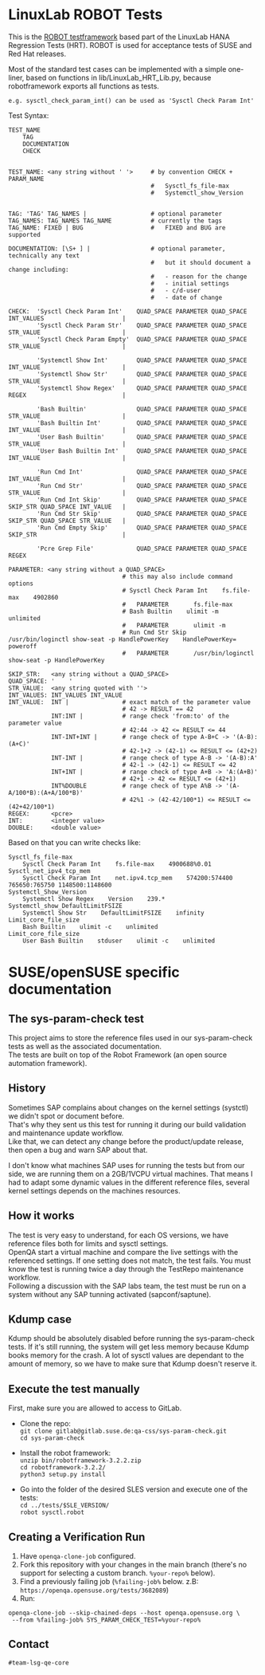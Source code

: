 # LinuxLab ROBOT Tests
This is the [ROBOT testframework](https://robotframework.org/) based part of the LinuxLab HANA Regression Tests (HRT).
ROBOT is used for acceptance tests of SUSE and Red Hat releases.

Most of the standard test cases can be implemented with a simple one-liner, based on functions in lib/LinuxLab_HRT_Lib.py, because robotframework exports all functions as tests.

    e.g. sysctl_check_param_int() can be used as 'Sysctl Check Param Int'



Test Syntax:

    TEST_NAME
        TAG
        DOCUMENTATION
        CHECK


    TEST_NAME: <any string without ' '>     # by convention CHECK + PARAM_NAME
                                            #   Sysctl_fs_file-max
                                            #   Systemctl_show_Version


    TAG: 'TAG' TAG_NAMES |                  # optional parameter
    TAG_NAMES: TAG_NAMES TAG_NAME           # currently the tags
    TAG_NAME: FIXED | BUG                   #   FIXED and BUG are supported

    DOCUMENTATION: [\S+ ] |                 # optional parameter, technically any text
                                            #   but it should document a change including:
                                            #   - reason for the change
                                            #   - initial settings
                                            #   - c/d-user
                                            #   - date of change

    CHECK:  'Sysctl Check Param Int'    QUAD_SPACE PARAMETER QUAD_SPACE INT_VALUES                      |
            'Sysctl Check Param Str'    QUAD_SPACE PARAMETER QUAD_SPACE STR_VALUE                       |
            'Sysctl Check Param Empty'  QUAD_SPACE PARAMETER QUAD_SPACE STR_VALUE                       |

            'Systemctl Show Int'        QUAD_SPACE PARAMETER QUAD_SPACE INT_VALUE                       |
            'Systemctl Show Str'        QUAD_SPACE PARAMETER QUAD_SPACE STR_VALUE                       |
            'Systemctl Show Regex'      QUAD_SPACE PARAMETER QUAD_SPACE REGEX                           |

            'Bash Builtin'              QUAD_SPACE PARAMETER QUAD_SPACE STR_VALUE                       |
            'Bash Builtin Int'          QUAD_SPACE PARAMETER QUAD_SPACE INT_VALUE                       |
            'User Bash Builtin'         QUAD_SPACE PARAMETER QUAD_SPACE STR_VALUE                       |
            'User Bash Builtin Int'     QUAD_SPACE PARAMETER QUAD_SPACE INT_VALUE                       |

            'Run Cmd Int'               QUAD_SPACE PARAMETER QUAD_SPACE INT_VALUE                       |
            'Run Cmd Str'               QUAD_SPACE PARAMETER QUAD_SPACE STR_VALUE                       |
            'Run Cmd Int Skip'          QUAD_SPACE PARAMETER QUAD_SPACE SKIP_STR QUAD_SPACE INT_VALUE   |
            'Run Cmd Str Skip'          QUAD_SPACE PARAMETER QUAD_SPACE SKIP_STR QUAD_SPACE STR_VALUE   |
            'Run Cmd Empty Skip'        QUAD_SPACE PARAMETER QUAD_SPACE SKIP_STR                        |

            'Pcre Grep File'            QUAD_SPACE PARAMETER QUAD_SPACE REGEX

    PARAMETER: <any string without a QUAD_SPACE>
                                    # this may also include command options
                                    # Sysctl Check Param Int    fs.file-max    4902860
                                    #   PARAMETER       fs.file-max
                                    # Bash Builtin    ulimit -m    unlimited
                                    #   PARAMETER       ulimit -m
                                    # Run Cmd Str Skip    /usr/bin/loginctl show-seat -p HandlePowerKey    HandlePowerKey=    poweroff
                                    #   PARAMETER       /usr/bin/loginctl show-seat -p HandlePowerKey

    SKIP_STR:   <any string without a QUAD_SPACE>
    QUAD_SPACE: '    '
    STR_VALUE:  <any string quoted with ''>
    INT_VALUES: INT_VALUES INT_VALUE
    INT_VALUE:  INT |               # exact match of the parameter value
                                    # 42 -> RESULT == 42
                INT:INT |           # range check 'from:to' of the parameter value
                                    # 42:44 -> 42 <= RESULT <= 44
                INT-INT+INT |       # range check of type A-B+C -> '(A-B):(A+C)'
                                    # 42-1+2 -> (42-1) <= RESULT <= (42+2)
                INT-INT |           # range check of type A-B -> '(A-B):A'
                                    # 42-1 -> (42-1) <= RESULT <= 42
                INT+INT |           # range check of type A+B -> 'A:(A+B)'
                                    # 42+1 -> 42 <= RESULT <= (42+1)
                INT%DOUBLE          # range check of type A%B -> '(A-A/100*B):(A+A/100*B)'
                                    # 42%1 -> (42-42/100*1) <= RESULT <= (42+42/100*1)
    REGEX:      <pcre>
    INT:        <integer value>
    DOUBLE:     <double value>

Based on that you can write checks like:

    Sysctl_fs_file-max
        Sysctl Check Param Int    fs.file-max    4900688%0.01
    Sysctl_net_ipv4_tcp_mem
        Sysctl Check Param Int    net.ipv4.tcp_mem    574200:574400 765650:765750 1148500:1148600
    Systemctl_Show_Version
        Systemctl Show Regex    Version    239.*
    Systemctl_show_DefaultLimitFSIZE
        Systemctl Show Str    DefaultLimitFSIZE    infinity
    Limit_core_file_size
        Bash Builtin    ulimit -c    unlimited
    Limit_core_file_size
        User Bash Builtin    stduser    ulimit -c    unlimited

# SUSE/openSUSE specific documentation

## The sys-param-check test
 
 This project aims to store the reference files used in our sys-param-check tests as well as the associated documentation.<br>
 The tests are built on top of the Robot Framework (an open source automation framework).
 
 ## History
 Sometimes SAP complains about changes on the kernel settings (systctl) we didn't spot or document before.<br>
 That's why they sent us this test for running it during our build validation and maintenance update workflow.<br>
 Like that, we can detect any change before the product/update release, then open a bug and warn SAP about that.

 I don't know what machines SAP uses for running the tests but from our side, we are running them on a 2GB/1VCPU virtual machines.
 That means I had to adapt some dynamic values in the different reference files, several kernel settings depends on the machines resources.
 
 ## How it works
 The test is very easy to understand, for each OS versions, we have reference files both for limits and sysctl settings.<br>
 OpenQA start a virtual machine and compare the live settings with the referenced settings. If one setting does not match, the test fails. You must know the test is running twice a day through the TestRepo maintenance workflow.<br>
 Following a discussion with the SAP labs team, the test must be run on a system without any SAP tunning activated (sapconf/saptune).

 ## Kdump case
 Kdump should be absolutely disabled before running the sys-param-check tests.
 If it's still running, the system will get less memory because Kdump books memory for the crash.
 A lot of sysctl values are dependant to the amount of memory, so we have to make sure that Kdump doesn't reserve it.

 ## Execute the test manually
 First, make sure you are allowed to access to GitLab.

 - Clone the repo:<br>
 `git clone gitlab@gitlab.suse.de:qa-css/sys-param-check.git`<br>
 `cd sys-param-check`

 - Install the robot framework:<br>
 `unzip bin/robotframework-3.2.2.zip`<br>
 `cd robotframework-3.2.2/`<br>
 `python3 setup.py install`

 - Go into the folder of the desired SLES version and execute one of the tests:<br>
 `cd ../tests/$SLE_VERSION/`<br>
 `robot sysctl.robot`

 ## Creating a Verification Run

 1. Have `openqa-clone-job` configured.
 2. Fork this repository with your changes in the main branch (there's no support for selecting a custom branch. `%your-repo%` below).
 3. Find a previously failing job (`%failing-job%` below. z.B: `https://openqa.opensuse.org/tests/3682089`)
 4. Run:
   ```
   openqa-clone-job --skip-chained-deps --host openqa.opensuse.org \
    --from %failing-job% SYS_PARAM_CHECK_TEST=%your-repo% 
   ```
 ## Contact
 `#team-lsg-qe-core`
